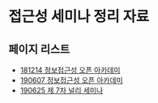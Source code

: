 # 접근성 세미나 정리 자료

## 페이지 리스트

- [181214 정보접근성 오픈 아카데미](https://github.com/yo-onhye/00.web-accessibility/blob/master/181214_web_accessiblity_academy.md)
- [190607 정보접근성 오픈 아카데미](https://github.com/yo-onhye/00.web-accessibility/blob/master/190607_web_accessiblity_academy.md)
- [190625 제 7차 널리 세미나](https://github.com/yo-onhye/00.web-accessibility/blob/master/190625_nuli_seminar.md)
